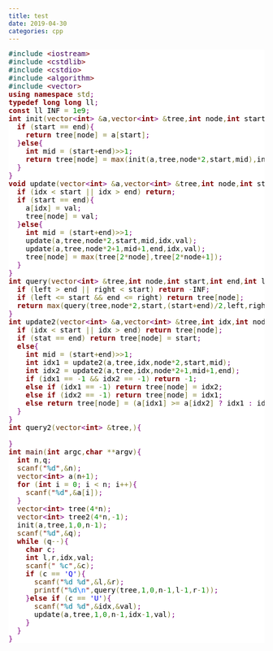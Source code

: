 ```yaml
---
title: test
date: 2019-04-30
categories: cpp 
--- 
```

<pre style='color:#000000;background:#ffffff;'><span style='color:#004a43; '>#</span><span style='color:#004a43; '>include </span><span style='color:#800000; '>&lt;</span><span style='color:#40015a; '>iostream</span><span style='color:#800000; '>></span>
<span style='color:#004a43; '>#</span><span style='color:#004a43; '>include </span><span style='color:#800000; '>&lt;</span><span style='color:#40015a; '>cstdlib</span><span style='color:#800000; '>></span>
<span style='color:#004a43; '>#</span><span style='color:#004a43; '>include </span><span style='color:#800000; '>&lt;</span><span style='color:#40015a; '>cstdio</span><span style='color:#800000; '>></span>
<span style='color:#004a43; '>#</span><span style='color:#004a43; '>include </span><span style='color:#800000; '>&lt;</span><span style='color:#40015a; '>algorithm</span><span style='color:#800000; '>></span>
<span style='color:#004a43; '>#</span><span style='color:#004a43; '>include </span><span style='color:#800000; '>&lt;</span><span style='color:#40015a; '>vector</span><span style='color:#800000; '>></span>
<span style='color:#800000; font-weight:bold; '>using</span> <span style='color:#800000; font-weight:bold; '>namespace</span> <span style='color:#666616; '>std</span><span style='color:#800080; '>;</span>
<span style='color:#800000; font-weight:bold; '>typedef</span> <span style='color:#800000; font-weight:bold; '>long</span> <span style='color:#800000; font-weight:bold; '>long</span> ll<span style='color:#800080; '>;</span>
<span style='color:#800000; font-weight:bold; '>const</span> ll INF <span style='color:#808030; '>=</span> <span style='color:#008000; '>1e9</span><span style='color:#800080; '>;</span>
<span style='color:#800000; font-weight:bold; '>int</span> init<span style='color:#808030; '>(</span><span style='color:#603000; '>vector</span><span style='color:#800080; '>&lt;</span><span style='color:#800000; font-weight:bold; '>int</span><span style='color:#800080; '>></span> <span style='color:#808030; '>&amp;</span>a<span style='color:#808030; '>,</span><span style='color:#603000; '>vector</span><span style='color:#800080; '>&lt;</span><span style='color:#800000; font-weight:bold; '>int</span><span style='color:#800080; '>></span> <span style='color:#808030; '>&amp;</span>tree<span style='color:#808030; '>,</span><span style='color:#800000; font-weight:bold; '>int</span> node<span style='color:#808030; '>,</span><span style='color:#800000; font-weight:bold; '>int</span> start<span style='color:#808030; '>,</span><span style='color:#800000; font-weight:bold; '>int</span> end<span style='color:#808030; '>)</span><span style='color:#800080; '>{</span>
  <span style='color:#800000; font-weight:bold; '>if</span> <span style='color:#808030; '>(</span>start <span style='color:#808030; '>=</span><span style='color:#808030; '>=</span> end<span style='color:#808030; '>)</span><span style='color:#800080; '>{</span>
    <span style='color:#800000; font-weight:bold; '>return</span> tree<span style='color:#808030; '>[</span>node<span style='color:#808030; '>]</span> <span style='color:#808030; '>=</span> a<span style='color:#808030; '>[</span>start<span style='color:#808030; '>]</span><span style='color:#800080; '>;</span>
  <span style='color:#800080; '>}</span><span style='color:#800000; font-weight:bold; '>else</span><span style='color:#800080; '>{</span>
    <span style='color:#800000; font-weight:bold; '>int</span> mid <span style='color:#808030; '>=</span> <span style='color:#808030; '>(</span>start<span style='color:#808030; '>+</span>end<span style='color:#808030; '>)</span><span style='color:#808030; '>></span><span style='color:#808030; '>></span><span style='color:#008c00; '>1</span><span style='color:#800080; '>;</span>
    <span style='color:#800000; font-weight:bold; '>return</span> tree<span style='color:#808030; '>[</span>node<span style='color:#808030; '>]</span> <span style='color:#808030; '>=</span> <span style='color:#603000; '>max</span><span style='color:#808030; '>(</span>init<span style='color:#808030; '>(</span>a<span style='color:#808030; '>,</span>tree<span style='color:#808030; '>,</span>node<span style='color:#808030; '>*</span><span style='color:#008c00; '>2</span><span style='color:#808030; '>,</span>start<span style='color:#808030; '>,</span>mid<span style='color:#808030; '>)</span><span style='color:#808030; '>,</span>init<span style='color:#808030; '>(</span>a<span style='color:#808030; '>,</span>tree<span style='color:#808030; '>,</span>node<span style='color:#808030; '>*</span><span style='color:#008c00; '>2</span><span style='color:#808030; '>+</span><span style='color:#008c00; '>1</span><span style='color:#808030; '>,</span>mid<span style='color:#808030; '>+</span><span style='color:#008c00; '>1</span><span style='color:#808030; '>,</span>end<span style='color:#808030; '>)</span><span style='color:#808030; '>)</span><span style='color:#800080; '>;</span>
  <span style='color:#800080; '>}</span>
<span style='color:#800080; '>}</span>
<span style='color:#800000; font-weight:bold; '>void</span> update<span style='color:#808030; '>(</span><span style='color:#603000; '>vector</span><span style='color:#800080; '>&lt;</span><span style='color:#800000; font-weight:bold; '>int</span><span style='color:#800080; '>></span> <span style='color:#808030; '>&amp;</span>a<span style='color:#808030; '>,</span><span style='color:#603000; '>vector</span><span style='color:#800080; '>&lt;</span><span style='color:#800000; font-weight:bold; '>int</span><span style='color:#800080; '>></span> <span style='color:#808030; '>&amp;</span>tree<span style='color:#808030; '>,</span><span style='color:#800000; font-weight:bold; '>int</span> node<span style='color:#808030; '>,</span><span style='color:#800000; font-weight:bold; '>int</span> start<span style='color:#808030; '>,</span><span style='color:#800000; font-weight:bold; '>int</span> end<span style='color:#808030; '>,</span><span style='color:#800000; font-weight:bold; '>int</span> idx<span style='color:#808030; '>,</span><span style='color:#800000; font-weight:bold; '>int</span> val<span style='color:#808030; '>)</span><span style='color:#800080; '>{</span>
  <span style='color:#800000; font-weight:bold; '>if</span> <span style='color:#808030; '>(</span>idx <span style='color:#808030; '>&lt;</span> start <span style='color:#808030; '>|</span><span style='color:#808030; '>|</span> idx <span style='color:#808030; '>></span> end<span style='color:#808030; '>)</span> <span style='color:#800000; font-weight:bold; '>return</span><span style='color:#800080; '>;</span>
  <span style='color:#800000; font-weight:bold; '>if</span> <span style='color:#808030; '>(</span>start <span style='color:#808030; '>=</span><span style='color:#808030; '>=</span> end<span style='color:#808030; '>)</span><span style='color:#800080; '>{</span>
    a<span style='color:#808030; '>[</span>idx<span style='color:#808030; '>]</span> <span style='color:#808030; '>=</span> val<span style='color:#800080; '>;</span>
    tree<span style='color:#808030; '>[</span>node<span style='color:#808030; '>]</span> <span style='color:#808030; '>=</span> val<span style='color:#800080; '>;</span>
  <span style='color:#800080; '>}</span><span style='color:#800000; font-weight:bold; '>else</span><span style='color:#800080; '>{</span>
    <span style='color:#800000; font-weight:bold; '>int</span> mid <span style='color:#808030; '>=</span> <span style='color:#808030; '>(</span>start<span style='color:#808030; '>+</span>end<span style='color:#808030; '>)</span><span style='color:#808030; '>></span><span style='color:#808030; '>></span><span style='color:#008c00; '>1</span><span style='color:#800080; '>;</span>
    update<span style='color:#808030; '>(</span>a<span style='color:#808030; '>,</span>tree<span style='color:#808030; '>,</span>node<span style='color:#808030; '>*</span><span style='color:#008c00; '>2</span><span style='color:#808030; '>,</span>start<span style='color:#808030; '>,</span>mid<span style='color:#808030; '>,</span>idx<span style='color:#808030; '>,</span>val<span style='color:#808030; '>)</span><span style='color:#800080; '>;</span>
    update<span style='color:#808030; '>(</span>a<span style='color:#808030; '>,</span>tree<span style='color:#808030; '>,</span>node<span style='color:#808030; '>*</span><span style='color:#008c00; '>2</span><span style='color:#808030; '>+</span><span style='color:#008c00; '>1</span><span style='color:#808030; '>,</span>mid<span style='color:#808030; '>+</span><span style='color:#008c00; '>1</span><span style='color:#808030; '>,</span>end<span style='color:#808030; '>,</span>idx<span style='color:#808030; '>,</span>val<span style='color:#808030; '>)</span><span style='color:#800080; '>;</span>
    tree<span style='color:#808030; '>[</span>node<span style='color:#808030; '>]</span> <span style='color:#808030; '>=</span> <span style='color:#603000; '>max</span><span style='color:#808030; '>(</span>tree<span style='color:#808030; '>[</span><span style='color:#008c00; '>2</span><span style='color:#808030; '>*</span>node<span style='color:#808030; '>]</span><span style='color:#808030; '>,</span>tree<span style='color:#808030; '>[</span><span style='color:#008c00; '>2</span><span style='color:#808030; '>*</span>node<span style='color:#808030; '>+</span><span style='color:#008c00; '>1</span><span style='color:#808030; '>]</span><span style='color:#808030; '>)</span><span style='color:#800080; '>;</span>
  <span style='color:#800080; '>}</span>
<span style='color:#800080; '>}</span>
<span style='color:#800000; font-weight:bold; '>int</span> query<span style='color:#808030; '>(</span><span style='color:#603000; '>vector</span><span style='color:#800080; '>&lt;</span><span style='color:#800000; font-weight:bold; '>int</span><span style='color:#800080; '>></span> <span style='color:#808030; '>&amp;</span>tree<span style='color:#808030; '>,</span><span style='color:#800000; font-weight:bold; '>int</span> node<span style='color:#808030; '>,</span><span style='color:#800000; font-weight:bold; '>int</span> start<span style='color:#808030; '>,</span><span style='color:#800000; font-weight:bold; '>int</span> end<span style='color:#808030; '>,</span><span style='color:#800000; font-weight:bold; '>int</span> left<span style='color:#808030; '>,</span><span style='color:#800000; font-weight:bold; '>int</span> right<span style='color:#808030; '>)</span><span style='color:#800080; '>{</span>
  <span style='color:#800000; font-weight:bold; '>if</span> <span style='color:#808030; '>(</span>left <span style='color:#808030; '>></span> end <span style='color:#808030; '>|</span><span style='color:#808030; '>|</span> right <span style='color:#808030; '>&lt;</span> start<span style='color:#808030; '>)</span> <span style='color:#800000; font-weight:bold; '>return</span> <span style='color:#808030; '>-</span>INF<span style='color:#800080; '>;</span>
  <span style='color:#800000; font-weight:bold; '>if</span> <span style='color:#808030; '>(</span>left <span style='color:#808030; '>&lt;</span><span style='color:#808030; '>=</span> start <span style='color:#808030; '>&amp;</span><span style='color:#808030; '>&amp;</span> end <span style='color:#808030; '>&lt;</span><span style='color:#808030; '>=</span> right<span style='color:#808030; '>)</span> <span style='color:#800000; font-weight:bold; '>return</span> tree<span style='color:#808030; '>[</span>node<span style='color:#808030; '>]</span><span style='color:#800080; '>;</span>
  <span style='color:#800000; font-weight:bold; '>return</span> <span style='color:#603000; '>max</span><span style='color:#808030; '>(</span>query<span style='color:#808030; '>(</span>tree<span style='color:#808030; '>,</span>node<span style='color:#808030; '>*</span><span style='color:#008c00; '>2</span><span style='color:#808030; '>,</span>start<span style='color:#808030; '>,</span><span style='color:#808030; '>(</span>start<span style='color:#808030; '>+</span>end<span style='color:#808030; '>)</span><span style='color:#808030; '>/</span><span style='color:#008c00; '>2</span><span style='color:#808030; '>,</span>left<span style='color:#808030; '>,</span>right<span style='color:#808030; '>)</span><span style='color:#808030; '>,</span>query<span style='color:#808030; '>(</span>tree<span style='color:#808030; '>,</span>node<span style='color:#808030; '>*</span><span style='color:#008c00; '>2</span><span style='color:#808030; '>+</span><span style='color:#008c00; '>1</span><span style='color:#808030; '>,</span><span style='color:#808030; '>(</span>start<span style='color:#808030; '>+</span>end<span style='color:#808030; '>)</span><span style='color:#808030; '>/</span><span style='color:#008c00; '>2</span><span style='color:#808030; '>+</span><span style='color:#008c00; '>1</span><span style='color:#808030; '>,</span>end<span style='color:#808030; '>,</span>left<span style='color:#808030; '>,</span>right<span style='color:#808030; '>)</span><span style='color:#808030; '>)</span><span style='color:#800080; '>;</span>
<span style='color:#800080; '>}</span>
<span style='color:#800000; font-weight:bold; '>int</span> update2<span style='color:#808030; '>(</span><span style='color:#603000; '>vector</span><span style='color:#800080; '>&lt;</span><span style='color:#800000; font-weight:bold; '>int</span><span style='color:#800080; '>></span> <span style='color:#808030; '>&amp;</span>a<span style='color:#808030; '>,</span><span style='color:#603000; '>vector</span><span style='color:#800080; '>&lt;</span><span style='color:#800000; font-weight:bold; '>int</span><span style='color:#800080; '>></span> <span style='color:#808030; '>&amp;</span>tree<span style='color:#808030; '>,</span><span style='color:#800000; font-weight:bold; '>int</span> idx<span style='color:#808030; '>,</span><span style='color:#800000; font-weight:bold; '>int</span> node<span style='color:#808030; '>,</span><span style='color:#800000; font-weight:bold; '>int</span> start<span style='color:#808030; '>,</span><span style='color:#800000; font-weight:bold; '>int</span> end<span style='color:#808030; '>)</span><span style='color:#800080; '>{</span>
  <span style='color:#800000; font-weight:bold; '>if</span> <span style='color:#808030; '>(</span>idx <span style='color:#808030; '>&lt;</span> start <span style='color:#808030; '>|</span><span style='color:#808030; '>|</span> idx <span style='color:#808030; '>></span> end<span style='color:#808030; '>)</span> <span style='color:#800000; font-weight:bold; '>return</span> tree<span style='color:#808030; '>[</span>node<span style='color:#808030; '>]</span><span style='color:#800080; '>;</span>
  <span style='color:#800000; font-weight:bold; '>if</span> <span style='color:#808030; '>(</span>stat <span style='color:#808030; '>=</span><span style='color:#808030; '>=</span> end<span style='color:#808030; '>)</span> <span style='color:#800000; font-weight:bold; '>return</span> tree<span style='color:#808030; '>[</span>node<span style='color:#808030; '>]</span> <span style='color:#808030; '>=</span> start<span style='color:#800080; '>;</span>
  <span style='color:#800000; font-weight:bold; '>else</span><span style='color:#800080; '>{</span>
    <span style='color:#800000; font-weight:bold; '>int</span> mid <span style='color:#808030; '>=</span> <span style='color:#808030; '>(</span>start<span style='color:#808030; '>+</span>end<span style='color:#808030; '>)</span><span style='color:#808030; '>></span><span style='color:#808030; '>></span><span style='color:#008c00; '>1</span><span style='color:#800080; '>;</span>
    <span style='color:#800000; font-weight:bold; '>int</span> idx1 <span style='color:#808030; '>=</span> update2<span style='color:#808030; '>(</span>a<span style='color:#808030; '>,</span>tree<span style='color:#808030; '>,</span>idx<span style='color:#808030; '>,</span>node<span style='color:#808030; '>*</span><span style='color:#008c00; '>2</span><span style='color:#808030; '>,</span>start<span style='color:#808030; '>,</span>mid<span style='color:#808030; '>)</span><span style='color:#800080; '>;</span>
    <span style='color:#800000; font-weight:bold; '>int</span> idx2 <span style='color:#808030; '>=</span> update2<span style='color:#808030; '>(</span>a<span style='color:#808030; '>,</span>tree<span style='color:#808030; '>,</span>idx<span style='color:#808030; '>,</span>node<span style='color:#808030; '>*</span><span style='color:#008c00; '>2</span><span style='color:#808030; '>+</span><span style='color:#008c00; '>1</span><span style='color:#808030; '>,</span>mid<span style='color:#808030; '>+</span><span style='color:#008c00; '>1</span><span style='color:#808030; '>,</span>end<span style='color:#808030; '>)</span><span style='color:#800080; '>;</span>
    <span style='color:#800000; font-weight:bold; '>if</span> <span style='color:#808030; '>(</span>idx1 <span style='color:#808030; '>=</span><span style='color:#808030; '>=</span> <span style='color:#808030; '>-</span><span style='color:#008c00; '>1</span> <span style='color:#808030; '>&amp;</span><span style='color:#808030; '>&amp;</span> idx2 <span style='color:#808030; '>=</span><span style='color:#808030; '>=</span> <span style='color:#808030; '>-</span><span style='color:#008c00; '>1</span><span style='color:#808030; '>)</span> <span style='color:#800000; font-weight:bold; '>return</span> <span style='color:#808030; '>-</span><span style='color:#008c00; '>1</span><span style='color:#800080; '>;</span>
    <span style='color:#800000; font-weight:bold; '>else</span> <span style='color:#800000; font-weight:bold; '>if</span> <span style='color:#808030; '>(</span>idx1 <span style='color:#808030; '>=</span><span style='color:#808030; '>=</span> <span style='color:#808030; '>-</span><span style='color:#008c00; '>1</span><span style='color:#808030; '>)</span> <span style='color:#800000; font-weight:bold; '>return</span> tree<span style='color:#808030; '>[</span>node<span style='color:#808030; '>]</span> <span style='color:#808030; '>=</span> idx2<span style='color:#800080; '>;</span>
    <span style='color:#800000; font-weight:bold; '>else</span> <span style='color:#800000; font-weight:bold; '>if</span> <span style='color:#808030; '>(</span>idx2 <span style='color:#808030; '>=</span><span style='color:#808030; '>=</span> <span style='color:#808030; '>-</span><span style='color:#008c00; '>1</span><span style='color:#808030; '>)</span> <span style='color:#800000; font-weight:bold; '>return</span> tree<span style='color:#808030; '>[</span>node<span style='color:#808030; '>]</span> <span style='color:#808030; '>=</span> idx1<span style='color:#800080; '>;</span>
    <span style='color:#800000; font-weight:bold; '>else</span> <span style='color:#800000; font-weight:bold; '>return</span> tree<span style='color:#808030; '>[</span>node<span style='color:#808030; '>]</span> <span style='color:#808030; '>=</span> <span style='color:#808030; '>(</span>a<span style='color:#808030; '>[</span>idx1<span style='color:#808030; '>]</span> <span style='color:#808030; '>></span><span style='color:#808030; '>=</span> a<span style='color:#808030; '>[</span>idx2<span style='color:#808030; '>]</span> <span style='color:#800080; '>?</span> idx1 <span style='color:#800080; '>:</span> idx2<span style='color:#808030; '>)</span><span style='color:#800080; '>;</span>
  <span style='color:#800080; '>}</span>
<span style='color:#800080; '>}</span>
<span style='color:#800000; font-weight:bold; '>int</span> query2<span style='color:#808030; '>(</span><span style='color:#603000; '>vector</span><span style='color:#800080; '>&lt;</span><span style='color:#800000; font-weight:bold; '>int</span><span style='color:#800080; '>></span> <span style='color:#808030; '>&amp;</span>tree<span style='color:#808030; '>,</span><span style='color:#808030; '>)</span><span style='color:#800080; '>{</span>
  
<span style='color:#800080; '>}</span>
<span style='color:#800000; font-weight:bold; '>int</span> <span style='color:#400000; '>main</span><span style='color:#808030; '>(</span><span style='color:#800000; font-weight:bold; '>int</span> argc<span style='color:#808030; '>,</span><span style='color:#800000; font-weight:bold; '>char</span> <span style='color:#808030; '>*</span><span style='color:#808030; '>*</span>argv<span style='color:#808030; '>)</span><span style='color:#800080; '>{</span>
  <span style='color:#800000; font-weight:bold; '>int</span> n<span style='color:#808030; '>,</span>q<span style='color:#800080; '>;</span>
  <span style='color:#603000; '>scanf</span><span style='color:#808030; '>(</span><span style='color:#800000; '>"</span><span style='color:#007997; '>%d</span><span style='color:#800000; '>"</span><span style='color:#808030; '>,</span><span style='color:#808030; '>&amp;</span>n<span style='color:#808030; '>)</span><span style='color:#800080; '>;</span>
  <span style='color:#603000; '>vector</span><span style='color:#800080; '>&lt;</span><span style='color:#800000; font-weight:bold; '>int</span><span style='color:#800080; '>></span> a<span style='color:#808030; '>(</span>n<span style='color:#808030; '>+</span><span style='color:#008c00; '>1</span><span style='color:#808030; '>)</span><span style='color:#800080; '>;</span>
  <span style='color:#800000; font-weight:bold; '>for</span> <span style='color:#808030; '>(</span><span style='color:#800000; font-weight:bold; '>int</span> i <span style='color:#808030; '>=</span> <span style='color:#008c00; '>0</span><span style='color:#800080; '>;</span> i <span style='color:#808030; '>&lt;</span> n<span style='color:#800080; '>;</span> i<span style='color:#808030; '>+</span><span style='color:#808030; '>+</span><span style='color:#808030; '>)</span><span style='color:#800080; '>{</span>
    <span style='color:#603000; '>scanf</span><span style='color:#808030; '>(</span><span style='color:#800000; '>"</span><span style='color:#007997; '>%d</span><span style='color:#800000; '>"</span><span style='color:#808030; '>,</span><span style='color:#808030; '>&amp;</span>a<span style='color:#808030; '>[</span>i<span style='color:#808030; '>]</span><span style='color:#808030; '>)</span><span style='color:#800080; '>;</span>
  <span style='color:#800080; '>}</span>
  <span style='color:#603000; '>vector</span><span style='color:#800080; '>&lt;</span><span style='color:#800000; font-weight:bold; '>int</span><span style='color:#800080; '>></span> tree<span style='color:#808030; '>(</span><span style='color:#008c00; '>4</span><span style='color:#808030; '>*</span>n<span style='color:#808030; '>)</span><span style='color:#800080; '>;</span>
  <span style='color:#603000; '>vector</span><span style='color:#800080; '>&lt;</span><span style='color:#800000; font-weight:bold; '>int</span><span style='color:#800080; '>></span> tree2<span style='color:#808030; '>(</span><span style='color:#008c00; '>4</span><span style='color:#808030; '>*</span>n<span style='color:#808030; '>,</span><span style='color:#808030; '>-</span><span style='color:#008c00; '>1</span><span style='color:#808030; '>)</span><span style='color:#800080; '>;</span>
  init<span style='color:#808030; '>(</span>a<span style='color:#808030; '>,</span>tree<span style='color:#808030; '>,</span><span style='color:#008c00; '>1</span><span style='color:#808030; '>,</span><span style='color:#008c00; '>0</span><span style='color:#808030; '>,</span>n<span style='color:#808030; '>-</span><span style='color:#008c00; '>1</span><span style='color:#808030; '>)</span><span style='color:#800080; '>;</span>
  <span style='color:#603000; '>scanf</span><span style='color:#808030; '>(</span><span style='color:#800000; '>"</span><span style='color:#007997; '>%d</span><span style='color:#800000; '>"</span><span style='color:#808030; '>,</span><span style='color:#808030; '>&amp;</span>q<span style='color:#808030; '>)</span><span style='color:#800080; '>;</span>
  <span style='color:#800000; font-weight:bold; '>while</span> <span style='color:#808030; '>(</span>q<span style='color:#808030; '>-</span><span style='color:#808030; '>-</span><span style='color:#808030; '>)</span><span style='color:#800080; '>{</span>
    <span style='color:#800000; font-weight:bold; '>char</span> c<span style='color:#800080; '>;</span>
    <span style='color:#800000; font-weight:bold; '>int</span> l<span style='color:#808030; '>,</span>r<span style='color:#808030; '>,</span>idx<span style='color:#808030; '>,</span>val<span style='color:#800080; '>;</span>
    <span style='color:#603000; '>scanf</span><span style='color:#808030; '>(</span><span style='color:#800000; '>"</span><span style='color:#0000e6; '> </span><span style='color:#007997; '>%c</span><span style='color:#800000; '>"</span><span style='color:#808030; '>,</span><span style='color:#808030; '>&amp;</span>c<span style='color:#808030; '>)</span><span style='color:#800080; '>;</span>
    <span style='color:#800000; font-weight:bold; '>if</span> <span style='color:#808030; '>(</span>c <span style='color:#808030; '>=</span><span style='color:#808030; '>=</span> <span style='color:#0000e6; '>'Q'</span><span style='color:#808030; '>)</span><span style='color:#800080; '>{</span>
      <span style='color:#603000; '>scanf</span><span style='color:#808030; '>(</span><span style='color:#800000; '>"</span><span style='color:#007997; '>%d</span><span style='color:#0000e6; '> </span><span style='color:#007997; '>%d</span><span style='color:#800000; '>"</span><span style='color:#808030; '>,</span><span style='color:#808030; '>&amp;</span>l<span style='color:#808030; '>,</span><span style='color:#808030; '>&amp;</span>r<span style='color:#808030; '>)</span><span style='color:#800080; '>;</span>
      <span style='color:#603000; '>printf</span><span style='color:#808030; '>(</span><span style='color:#800000; '>"</span><span style='color:#007997; '>%d</span><span style='color:#0f69ff; '>\n</span><span style='color:#800000; '>"</span><span style='color:#808030; '>,</span>query<span style='color:#808030; '>(</span>tree<span style='color:#808030; '>,</span><span style='color:#008c00; '>1</span><span style='color:#808030; '>,</span><span style='color:#008c00; '>0</span><span style='color:#808030; '>,</span>n<span style='color:#808030; '>-</span><span style='color:#008c00; '>1</span><span style='color:#808030; '>,</span>l<span style='color:#808030; '>-</span><span style='color:#008c00; '>1</span><span style='color:#808030; '>,</span>r<span style='color:#808030; '>-</span><span style='color:#008c00; '>1</span><span style='color:#808030; '>)</span><span style='color:#808030; '>)</span><span style='color:#800080; '>;</span>
    <span style='color:#800080; '>}</span><span style='color:#800000; font-weight:bold; '>else</span> <span style='color:#800000; font-weight:bold; '>if</span> <span style='color:#808030; '>(</span>c <span style='color:#808030; '>=</span><span style='color:#808030; '>=</span> <span style='color:#0000e6; '>'U'</span><span style='color:#808030; '>)</span><span style='color:#800080; '>{</span>
      <span style='color:#603000; '>scanf</span><span style='color:#808030; '>(</span><span style='color:#800000; '>"</span><span style='color:#007997; '>%d</span><span style='color:#0000e6; '> </span><span style='color:#007997; '>%d</span><span style='color:#800000; '>"</span><span style='color:#808030; '>,</span><span style='color:#808030; '>&amp;</span>idx<span style='color:#808030; '>,</span><span style='color:#808030; '>&amp;</span>val<span style='color:#808030; '>)</span><span style='color:#800080; '>;</span>
      update<span style='color:#808030; '>(</span>a<span style='color:#808030; '>,</span>tree<span style='color:#808030; '>,</span><span style='color:#008c00; '>1</span><span style='color:#808030; '>,</span><span style='color:#008c00; '>0</span><span style='color:#808030; '>,</span>n<span style='color:#808030; '>-</span><span style='color:#008c00; '>1</span><span style='color:#808030; '>,</span>idx<span style='color:#808030; '>-</span><span style='color:#008c00; '>1</span><span style='color:#808030; '>,</span>val<span style='color:#808030; '>)</span><span style='color:#800080; '>;</span>
    <span style='color:#800080; '>}</span>
  <span style='color:#800080; '>}</span>
<span style='color:#800080; '>}</span>
</pre>
<!--Created using ToHtml.com on 2019-04-29 16:56:14 UTC -->
